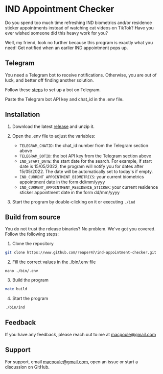 # IND Appointment Checker

Do you spend too much time refreshing IND biometrics and/or residence sticker 
appointments instead of watching cat videos on TikTok? Have you ever wished 
someone did this heavy work for you? 

Well, my friend, look no further because this program is exactly what you need!
Get notified when an earlier IND appointment pops up.

## Telegram

You need a Telegram bot to receive notifications. Otherwise, you are out of 
luck, and better off finding another solution. 

Follow these [steps](https://stackoverflow.com/questions/32423837/telegram-bot-how-to-get-a-group-chat-id) to set up a bot
on Telegram.

Paste the Telegram bot API key and chat_id in the .env file.

## Installation

1. Download the latest [release](https://github.com/reaper47/ind-appointment-checker/releases/tag/v1.2.0) and unzip it.
1. Open the .env file to adjust the variables:

    - `TELEGRAM_CHATID`: the chat_id number from the Telegram section above
    - `TELEGRAM_BOTID`: the bot API key from the Telegram section above
    - `IND_START_DATE`: the start date for the search. For example, if start date is 15/05/2022, the program will notify you for dates after 15/05/2022. The date will be automatically set to today's if empty.
    - `IND_CURRENT_APPOINTMENT_BIOMETRICS`: your current biometrics appointment date in the form dd/mm/yyyy
    - `IND_CURRENT_APPOINTMENT_RESIDENCE_STICKER`: your current residence sticker appointment date in the form dd/mm/yyyy

3. Start the program by double-clicking on it or executing `./ind`

## Build from source

You do not trust the release binaries? No problem. We've got you covered. 
Follow the following steps:

1. Clone the repository

```bash
git clone https://www.github.com/reaper47/ind-appointment-checker.git
```

2. Fill the correct values in the ./bin/.env file
```
nano ./bin/.env
```

3. Build the program
```bash
make build
```

4. Start the program
```bash
./bin/ind
```

## Feedback

If you have any feedback, please reach out to me at macpoule@gmail.com

## Support

For support, email macpoule@gmail.com, open an issue or start a discussion on GitHub.
